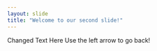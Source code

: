 ```yaml
---
layout: slide
title: "Welcome to our second slide!"
---
```

Changed Text Here
Use the left arrow to go back!

